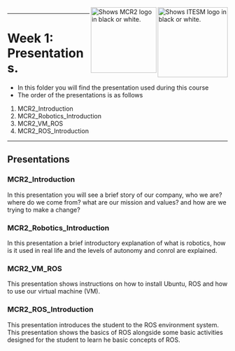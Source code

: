 <picture>
  <source media="(prefers-color-scheme: dark)" srcset="https://github.com/ManchesterRoboticsLtd/TE3001B_Robotics_Foundation/blob/main/Misc/Logos/Logotipo%20Vertical%20Bco_Transparente.png">
  <source media="(prefers-color-scheme: light)" srcset="https://github.com/ManchesterRoboticsLtd/TE3001B_Robotics_Foundation/blob/main/Misc/Logos/Logotipo%20Vertical%20Azul%20transparente.png">
  <img alt="Shows ITESM logo in black or white." width="160" align="right">
</picture>

<picture>
  <source media="(prefers-color-scheme: dark)" srcset="https://github.com/ManchesterRoboticsLtd/TE3001B_Robotics_Foundation/blob/main/Misc/Logos/MCR2_Logo_White.png">
  <source media="(prefers-color-scheme: light)" srcset="https://github.com/ManchesterRoboticsLtd/TE3001B_Robotics_Foundation/blob/main/Misc/Logos/MCR2_Logo_Black.png">
  <img alt="Shows MCR2 logo in black or white." width="150" align="right">
</picture>

---
# Week 1: Presentations.

  * In this folder you will find the presentation used during this course
  * The order of the presentations is as follows
  
  1. MCR2_Introduction
  2. MCR2_Robotics_Introduction
  3. MCR2_VM_ROS
  4. MCR2_ROS_Introduction

---
  ## Presentations
  
   ### MCR2_Introduction
   In this presentation you will see a brief story of our company, who we are? where do we come from? what are our mission and values?
   and how are we trying to make a change?
   
   ### MCR2_Robotics_Introduction
   In this presentation a brief introductory explanation of what is robotics, how is it used in real life and the levels of autonomy and conrol are explained.
   
   ### MCR2_VM_ROS
   This presentation shows instructions on how to install Ubuntu, ROS and how to use our virtual machine (VM).
   
   ### MCR2_ROS_Introduction
   This presentation introduces the student to the ROS environment system. This presentation shows the basics of ROS alongside some basic activities designed for the student to learn he basic concepts of ROS.
   


